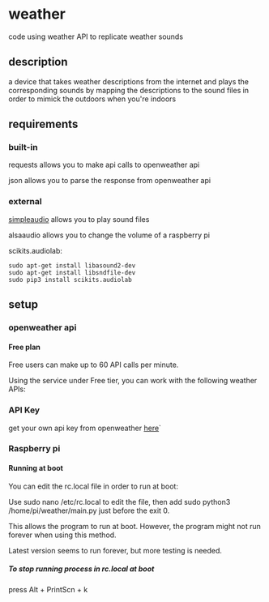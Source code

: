 # weather
code using weather API to replicate weather sounds

## description 
a device that takes weather descriptions from the internet and plays the corresponding sounds by mapping the descriptions to the sound files in order to mimick the outdoors when you're indoors 



## requirements
### built-in
requests allows you to make api calls to openweather api

json allows you to parse the response from openweather api

### external
[simpleaudio](https://pypi.org/project/simpleaudio/) allows you to play sound files

alsaaudio allows you to change the volume of a raspberry pi

scikits.audiolab:
```
sudo apt-get install libasound2-dev
sudo apt-get install libsndfile-dev
sudo pip3 install scikits.audiolab
```

## setup
### openweather api

#### Free plan
Free users can make up to 60 API calls per minute. 

Using the service under Free tier, you can work with the following weather APIs:


### API Key
get your own api key from openweather [here](https://home.openweathermap.org/users/sign_up)`

### Raspberry pi
#### Running at boot
You can edit the rc.local file in order to run at boot:

Use sudo nano /etc/rc.local to edit the file, then add sudo python3 /home/pi/weather/main.py just before the exit 0.

This allows the program to run at boot. However, the program might not run forever when using this method. 

Latest version seems to run forever, but more testing is needed.
##### To stop running process in rc.local at boot
press Alt + PrintScn + k
